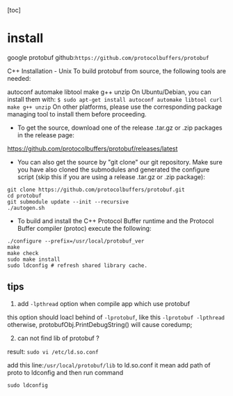 [toc]

# install

google protobuf github:`https://github.com/protocolbuffers/protobuf`

C++ Installation - Unix
To build protobuf from source, the following tools are needed:

autoconf
automake
libtool
make
g++
unzip
On Ubuntu/Debian, you can install them with:
`$ sudo apt-get install autoconf automake libtool curl make g++ unzip`
On other platforms, please use the corresponding package managing tool to install them before proceeding.

+ To get the source, download one of the release .tar.gz or .zip packages in the release page:

https://github.com/protocolbuffers/protobuf/releases/latest

+ You can also get the source by "git clone" our git repository. Make sure you have also cloned the submodules and generated the configure script (skip this if you are using a release .tar.gz or .zip package):

```
git clone https://github.com/protocolbuffers/protobuf.git
cd protobuf
git submodule update --init --recursive
./autogen.sh
```

+ To build and install the C++ Protocol Buffer runtime and the Protocol Buffer compiler (protoc) execute the following:

```
./configure --prefix=/usr/local/protobuf_ver
make
make check
sudo make install
sudo ldconfig # refresh shared library cache.
```


## tips

1. add `-lpthread` option when compile app which use protobuf

this option should loacl behind of `-lprotobuf`, like this `-lprotobuf -lpthread`
otherwise, protobufObj.PrintDebugString() will cause coredump;


2. can not find lib of protobuf ?

result:
`sudo vi /etc/ld.so.conf`

add this line:`/usr/local/protobuf/lib` to ld.so.conf
it mean add path of proto to ldconfig
and then run command

`sudo ldconfig`
